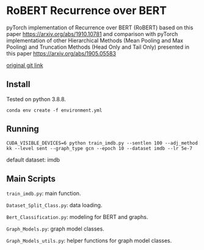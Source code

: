 # RoBERT Recurrence over BERT
pyTorch implementation of Recurrence over BERT (RoBERT) based on this paper https://arxiv.org/abs/1910.10781
and comparison with pyTorch implementation of other Hierarchical Methods (Mean Pooling and Max Pooling) and Truncation Methods (Head Only and Tail Only) presented in this paper https://arxiv.org/abs/1905.05583 

[original git link](https://github.com/helmy-elrais/RoBERT_Recurrence_over_BERT/blob/master/train.ipynb)

## Install
Tested on python 3.8.8.

`conda env create -f environment.yml`


## Running
```CUDA_VISIBLE_DEVICES=6 python train_imdb.py --sentlen 100 --adj_method kk --level sent --graph_type gcn --epoch 10 --dataset imdb --lr 5e-7```


default dataset: imdb

## Main Scripts
`train_imdb.py`: main function.

`Dataset_Split_Class.py`: data loading.

`Bert_Classification.py`: modeling for BERT and graphs.

`Graph_Models.py`: graph model classes.

`Graph_Models_utils.py`: helper functions for graph model classes.
